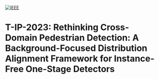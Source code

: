 [![IEEE](https://img.shields.io/badge/arXiv-2303.11923-b31b1b.svg)](https://arxiv.org/abs/2303.11923)

# T-IP-2023: Rethinking Cross-Domain Pedestrian Detection: A Background-Focused Distribution Alignment Framework for Instance-Free One-Stage Detectors
